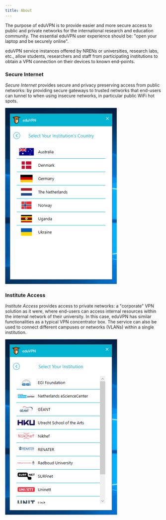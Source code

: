 ```yaml
---
title: About
---
```


The purpose of eduVPN is to provide easier and more secure access to public and 
private networks for the international research and education community. The 
essential eduVPN user experience should be: "open your laptop and be securely 
online".

eduVPN service instances offered by NRENs or universities, research labs, etc., 
allow students, researchers and staff from participating institutions to obtain 
a VPN connection on their devices to known end-points.

### Secure Internet

_Secure Internet_ provides secure and privacy preserving access from public 
networks: by providing secure gateways to trusted networks that end-users can 
tunnel to when using insecure networks, in particular public WiFi hot spots.

![Secure Internet](img/secure_internet.png)

### Institute Access

_Institute Access_ provides access to private networks: a "corporate" VPN 
solution as it were, where end-users can access internal resources within the 
internal network of their university. In this case, eduVPN has similar 
functionalities as a typical VPN concentrator box. The service can also be used 
to connect different campuses or networks (VLANs) within a single institution.

![Institute Access](img/institute_access.png)
